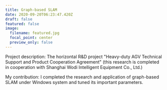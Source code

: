 ```yaml
---
title: Graph-based SLAM
date: 2020-09-20T06:23:47.420Z
draft: false
featured: false
image:
  filename: featured.jpg
  focal_point: center
  preview_only: false
---
```

Project description: The horizontal R&D project "Heavy-duty AGV Technical Support and Product Cooperation Agreement" (this research is completed in cooperation with Shanghai Wodi Intelligent Equipment Co., Ltd.)

My contribution: I completed the research and application of graph-based SLAM under Windows system and tuned its important parameters.